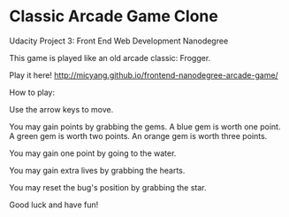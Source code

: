 Classic Arcade Game Clone
===============================
Udacity Project 3: Front End Web Development Nanodegree

This game is played like an old arcade classic: Frogger.

Play it here! http://micyang.github.io/frontend-nanodegree-arcade-game/

How to play: 

Use the arrow keys to move.

You may gain points by grabbing the gems. A blue gem is worth one point. A green gem
is worth two points. An orange gem is worth three points.

You may gain one point by going to the water.

You may gain extra lives by grabbing the hearts.

You may reset the bug's position by grabbing the star.

Good luck and have fun!
